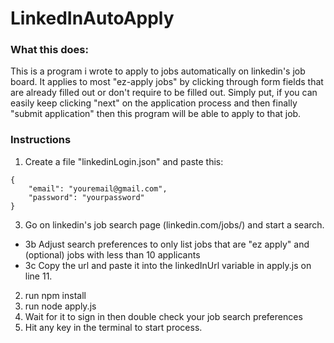 # LinkedInAutoApply


### What this does:
This is a  program i wrote to apply to jobs automatically on linkedin's job board. It applies to most "ez-apply jobs" by clicking through form fields that are already filled out or don't require to be filled out. Simply put, if you can easily keep clicking "next" on the application process and then finally "submit application" then this program will be able to apply to that job.


### **Instructions**

1. Create a file "linkedinLogin.json" and paste this:
```
{
    "email": "youremail@gmail.com",
    "password": "yourpassword"
}
```

3. Go on linkedin's job search page (linkedin.com/jobs/) and start a search. 
- 3b Adjust search preferences to only list jobs that are "ez apply" and (optional) jobs with less than 10 applicants
- 3c Copy the url and paste it into the linkedInUrl variable in apply.js on line 11.
2. run npm install
3. run node apply.js
4. Wait for it to sign in then double check your job search preferences 
5. Hit any key in the terminal to start process.